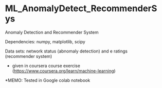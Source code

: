 # ML_AnomalyDetect_RecommenderSys
 
Anomaly Detection and Recommender System

Dependencies: numpy, matplotlib, scipy

Data sets: network status (abnomaly detection) and e ratings (recommender system)
* given in coursera course exercise (https://www.coursera.org/learn/machine-learning)

*MEMO: Tested in Google colab notebook
